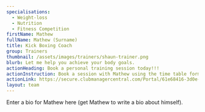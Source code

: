 ```yaml
---
specialisations:
  - Weight-loss
  - Nutrition
  - Fitness Competition
firstName: Mathew
fullName: Mathew (Surname)
title: Kick Boxing Coach
group: Trainers
thumbnail: /assets/images/trainers/shaun-trainer.png
blurb: Let me help you achieve your body goals.
actionHeading: Book a personal training session today!!!
actionInstruction: Book a session with Mathew using the time table form below.
actionLink: https://secure.clubmanagercentral.com/Portal/61e68416-3d0e-4302-bd0f-dca493494bb3/Booking/Timetable?staffId=10666
layout: team
---
```

Enter a bio for Mathew here (get Mathew to write a bio about himself).